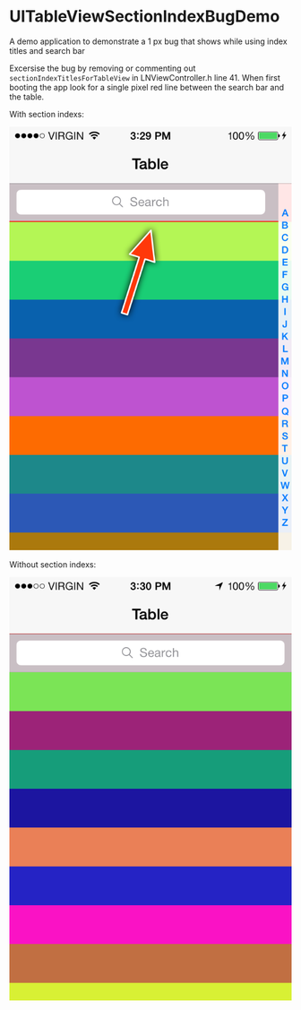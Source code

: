 UITableViewSectionIndexBugDemo
==============================

A demo application to demonstrate a 1 px bug that shows while using index titles and search bar

Excersise the bug by removing or commenting out `sectionIndexTitlesForTableView` in LNViewController.h line 41.
When first booting the app look for a single pixel red line between the search bar and the table.

With section indexs:

![Screenshot](/TableViewTest/WithIndex.png)

Without section indexs:

![Screenshot](/TableViewTest/WithoutIndex.png)
